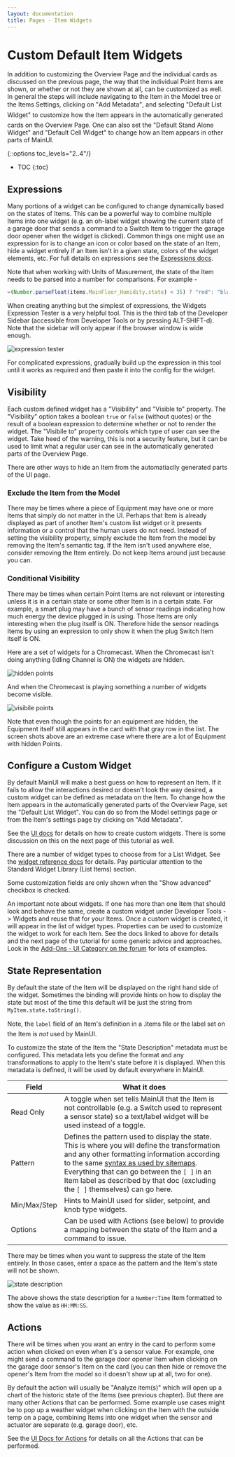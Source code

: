```yaml
---
layout: documentation
title: Pages - Item Widgets
---
```


# Custom Default Item Widgets

In addition to customizing the Overview Page and the individual cards as discussed on the previous page, the way that the individual Point Items are shown, or whether or not they are shown at all, can be customized as well.
In general the steps will include navigating to the Item in the Model tree or the Items Settings, clicking on "Add Metadata", and selecting "Default List Widget" to customize how the Item appears in the automatically generated cards on the Overview Page.
One can also set the "Default Stand Alone Widget" and "Default Cell Widget" to change how an Item appears in other parts of MainUI.

{::options toc_levels="2..4"/}

- TOC
{:toc}

## Expressions

Many portions of a widget can be configured to change dynamically based on the states of Items.
This can be a powerful way to combine multiple Items into one widget (e.g. an oh-label widget showing the current state of a garage door that sends a command to a Switch Item to trigger the garage door opener when the widget is clicked).
Common things one might use an expression for is to change an icon or color based on the state of an Item, hide a widget entirely if an Item isn't in a given state, colors of the widget elements, etc.
For full details on expressions see the [Expressions docs]({{base}}/ui/building-pages.html#dynamically-configuring-components-with-expressions).

Note that when working with Units of Masurement, the state of the Item needs to be parsed into a number for comparisons.
For example -

```javascript
=(Number.parseFloat(items.MainFloor_Humidity.state) < 35) ? "red": "blue"
```

When creating anything but the simplest of expressions, the Widgets Expression Tester is a very helpful tool.
This is the third tab of the Developer Sidebar (accessible from Developer Tools or by pressing ALT-SHIFT-d).
Note that the sidebar will only appear if the browser window is wide enough.

![expression tester](images/expression_tester.png)

For complicated expressions, gradually build up the expression in this tool until it works as required and then paste it into the config for the widget.

## Visibility

Each custom defined widget has a "Visibility" and "Visible to" property.
The "Visibility" option takes a boolean `true` or `false` (without quotes) or the result of a boolean expression to determine whether or not to render the widget.
The "Visibile to" property controls which type of user can see the widget.
Take heed of the warning, this is not a security feature, but it can be used to limit what a regular user can see in the automatically generated parts of the Overview Page.

There are other ways to hide an Item from the automatiaclly generated parts of the UI page.

### Exclude the Item from the Model

There may be times where a piece of Equipment may have one or more Items that simply do not matter in the UI.
Perhaps that Item is already displayed as part of another Item's custom list widget or it presents information or a control that the human users do not need.
Instead of setting the visibility property, simply exclude the Item from the model by removing the Item's semantic tag.
If the Item isn't used anywhere else, consider removing the Item entirely.
Do not keep Items around just because you can.

### Conditional Visibility

There may be times when certain Point Items are not relevant or interesting unless it is in a certain state or some other Item is in a certain state.
For example, a smart plug may have a bunch of sensor readings indicating how much energy the device plugged in is using.
Those Items are only interesting when the plug itself is ON.
Therefore hide the sensor readings Items by using an expression to only show it when the plug Switch Item itself is ON.

Here are a set of widgets for a Chromecast.
When the Chromecast isn't doing anything (Idling Channel is ON) the widgets are hidden.

![hidden points](images/hidden_points.png)

And when the Chromecast is playing something a number of widgets become visible.

![visibile points](images/now_visible_points.png)

Note that even though the points for an equipment are hidden, the Equipment itself still appears in the card with that gray row in the list.
The screen shots above are an extreme case where there are a lot of Equipment with hidden Points.

## Configure a Custom Widget

By default MainUI will make a best guess on how to represent an Item.
If it fails to allow the interactions desired or doesn't look the way desired, a custom widget can be defined as metadata on the Item.
To change how the Item appears in the automatically generated parts of the Overview Page, set the "Default List Widget".
You can do so from the Model settings page or from the Item's settings page by clicking on "Add Metadata".

See the [UI docs]({{base}}/ui/building-pages.html) for details on how to create custom widgets.
There is some discussion on this on the next page of this tutorial as well.

There are a number of widget types to choose from for a List Widget.
See the [widget reference docs]({{base}}/ui/components/index.html) for details.
Pay particular attention to the Standard Widget Library (List Items) section.

Some customization fields are only shown when the "Show advanced" checkbox is checked.

An important note about widgets.
If one has more than one Item that should look and behave the same, create a custom widget under Developer Tools -> Widgets and reuse that for your Items.
Once a custom widget is created, it will appear in the list of widget types.
Properties can be used to customize the widget to work for each Item.
See the docs linked to above for details and the next page of the tutorial for some generic advice and approaches.
Look in the [Add-Ons - UI Category on the forum](https://community.openhab.org/c/add-ons/uis/30) for lots of examples.

## State Representation

By default the state of the Item will be displayed on the right hand side of the widget.
Sometimes the binding will provide hints on how to display the state but most of the time this default will be just the string from `MyItem.state.toString()`.

Note, the `label` field of an Item's definition in a .items file or the label set on the Item is *not* used by MainUI.

To customize the state of the Item the "State Description" metadata must be configured.
This metadata lets you define the format and any transformations to apply to the Item's state before it is displayed.
When this metadata is defined, it will be used by default everywhere in MainUI.

Field | What it does
-|-
Read Only | A toggle when set tells MainUI that the Item is not controllable (e.g. a Switch used to represent a sensor state) so a text/label widget will be used instead of a toggle.
Pattern | Defines the pattern used to display the state. This is where you will define the transformation and any other formatting information according to the same [syntax as used by sitemaps]({{base}}/configuration/items.html#state-presentation). Everything that can go between the `[ ]` in an Item label as described by that doc (excluding the `[ ]` themselves) can go here.
Min/Max/Step | Hints to MainUI used for slider, setpoint, and knob type widgets.
Options | Can be used with Actions (see below) to provide a mapping between the state of the Item and a command to issue.

There may be times when you want to suppress the state of the Item entirely.
In those cases, enter a space as the pattern and the Item's state will not be shown.

![state description](images/state_description.png)

The above shows the state description for a `Number:Time` Item formatted to show the value as `HH:MM:SS`.

## Actions

There will be times when you want an entry in the card to perform some action when clicked on even when it's a sensor value.
For example, one might send a command to the garage door opener Item when clicking on the garage door sensor's Item on the card (you can then hide or remove the opener's Item from the model so it doesn't show up at all, two for one).

By default the action will usually be "Analyze item(s)" which will open up a chart of the historic state of the Items (see previous chapter).
But there are many other Actions that can be performed.
Some example use cases might be to pop up a weather widget when clicking on the Item with the outside temp on a page, combining Items into one widget when the sensor and actuator are separate (e.g. garage door), etc.

See the [UI Docs for Actions]({{base}}/ui/building-pages.html#actions) for details on all the Actions that can be performed.
